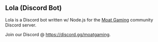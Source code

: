 ## Lola (Discord Bot)
Lola is a Discord bot written w/ Node.js for the [Moat Gaming](https://moat.gg/) community Discord server. 

Join our Discord @ https://discord.gg/moatgaming.
